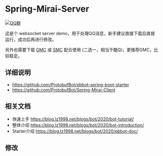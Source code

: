 # Spring-Mirai-Server

[![QQ群](https://img.shields.io/static/v1?label=QQ%E7%BE%A4&message=335783090&color=blue)](https://jq.qq.com/?_wv=1027&k=B7Of3GMZ)

这是个 websocket server demo，用于处理QQ消息，新手建议直接下载后直接运行，成功后再进行修改。

另外也需要下载 [GMC](https://github.com/ProtobufBot/Go-Mirai-Client/releases) 或 [SMC](https://github.com/ProtobufBot/Spring-Mirai-Client/releases)  配合使用 (二选一，相当于酷Q)，更推荐GMC，比较稳定。

## 详细说明

- https://github.com/ProtobufBot/pbbot-spring-boot-starter
- https://github.com/ProtobufBot/Spring-Mirai-Client

## 相关文档

- 快速上手 https://blog.lz1998.net/blogs/bot/2020/bot-tutorial/
- 整体介绍 https://blog.lz1998.net/blogs/bot/2020/bot-introduction/
- Starter介绍 https://blog.lz1998.net/blogs/bot/2020/pbbot-doc/

## 修改 
